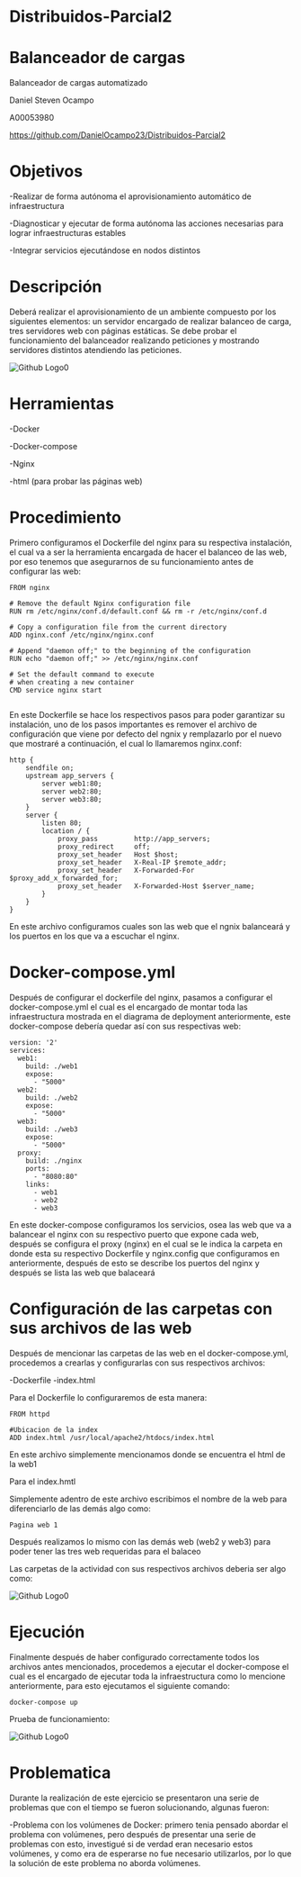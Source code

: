 # Distribuidos-Parcial2

# Balanceador de cargas
Balanceador de cargas automatizado 

Daniel Steven Ocampo

A00053980

https://github.com/DanielOcampo23/Distribuidos-Parcial2

# Objetivos

-Realizar de forma autónoma el aprovisionamiento automático de infraestructura

-Diagnosticar y ejecutar de forma autónoma las acciones necesarias para lograr infraestructuras estables

-Integrar servicios ejecutándose en nodos distintos

# Descripción

Deberá realizar el aprovisionamiento de un ambiente compuesto por los siguientes elementos: un servidor encargado de realizar balanceo de carga, tres servidores web con páginas estáticas. Se debe probar el funcionamiento del balanceador realizando peticiones y mostrando servidores distintos atendiendo las peticiones.

![Github Logo0](Imagenes/01_diagrama_despliegue.png)

# Herramientas

 -Docker
 
 -Docker-compose
 
 -Nginx
 
 -html (para probar las páginas web)
 
# Procedimiento

Primero configuramos el Dockerfile del nginx para su respectiva instalación, el cual va a ser la herramienta encargada de hacer el balanceo de las web, por eso tenemos que asegurarnos de su funcionamiento antes de configurar las web:

```
FROM nginx

# Remove the default Nginx configuration file
RUN rm /etc/nginx/conf.d/default.conf && rm -r /etc/nginx/conf.d

# Copy a configuration file from the current directory
ADD nginx.conf /etc/nginx/nginx.conf

# Append "daemon off;" to the beginning of the configuration
RUN echo "daemon off;" >> /etc/nginx/nginx.conf

# Set the default command to execute
# when creating a new container
CMD service nginx start
                                 
```

En este Dockerfile se hace los respectivos pasos para poder garantizar su instalación, uno de los pasos importantes es remover el archivo de configuración que viene por defecto del ngnix y remplazarlo por el nuevo que mostraré a continuación, el cual lo llamaremos nginx.conf:

```
http {
    sendfile on;
    upstream app_servers {
        server web1:80;
        server web2:80;
        server web3:80;
    } 
    server {
        listen 80;
        location / {
            proxy_pass         http://app_servers;
            proxy_redirect     off;
            proxy_set_header   Host $host;
            proxy_set_header   X-Real-IP $remote_addr;
            proxy_set_header   X-Forwarded-For $proxy_add_x_forwarded_for;
            proxy_set_header   X-Forwarded-Host $server_name;
        }
    }
}
```

En este archivo configuramos cuales son las web que el ngnix balanceará y los puertos en los que va a escuchar el nginx.

#  Docker-compose.yml

Después de configurar el dockerfile del nginx, pasamos a configurar el docker-compose.yml el cual es el encargado de montar toda las infraestructura mostrada en el diagrama de deployment anteriormente, este docker-compose debería quedar así con sus respectivas web:

```
version: '2'
services:
  web1:
    build: ./web1
    expose: 
      - "5000"
  web2:
    build: ./web2
    expose:
      - "5000"
  web3:
    build: ./web3
    expose:
      - "5000" 
  proxy:
    build: ./nginx 
    ports: 
      - "8080:80"
    links:
      - web1
      - web2
      - web3
```           

En este docker-compose configuramos los servicios, osea las web que va a balancear el nginx con su respectivo puerto que expone cada web, después se configura el proxy (nginx) en el cual se le indica la carpeta en donde esta su respectivo Dockerfile y nginx.config que configuramos en anteriormente, después de esto se describe los puertos del nginx y después se lista las web que balaceará 

#  Configuración de las carpetas con sus archivos de las web

Después de mencionar las carpetas de las web en el docker-compose.yml, procedemos a crearlas y configurarlas con sus respectivos archivos:

  -Dockerfile
  -index.html

Para el Dockerfile lo configuraremos de esta manera:

``` 
FROM httpd

#Ubicacion de la index
ADD index.html /usr/local/apache2/htdocs/index.html
```                       
               
En este archivo simplemente mencionamos donde se encuentra el html de la web1

Para el index.hmtl

Simplemente adentro de este archivo escribimos el nombre de la web para diferenciarlo de las demás algo como:
```
Pagina web 1
``` 
Después realizamos lo mismo con las demás web (web2 y web3) para poder tener las tres web requeridas para el balaceo

Las carpetas de la actividad con sus respectivos archivos deberia ser algo como:

![Github Logo0](Imagenes/tree-parcial2.png)

#  Ejecución

Finalmente después de haber configurado correctamente todos los archivos antes mencionados, procedemos a ejecutar el docker-compose el cual es el encargado de ejecutar toda la infraestructura como lo mencione anteriormente, para esto ejecutamos el siguiente comando:

```
docker-compose up
```

Prueba de funcionamiento: 

![Github Logo0](Imagenes/parcial2.gif)

#  Problematica

Durante la realización de este ejercicio se presentaron una serie de problemas que con el tiempo se fueron solucionando, algunas fueron:

-Problema con los volúmenes de Docker: primero tenia pensado abordar el problema con volúmenes, pero después de presentar una serie de problemas con esto, investigué si de verdad eran necesario estos volúmenes, y como era de esperarse no fue necesario utilizarlos, por lo que la solución de este problema no aborda volúmenes.
